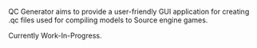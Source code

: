 QC Generator aims to provide a user-friendly GUI application for creating .qc files used for compiling models to Source engine games.

Currently Work-In-Progress.
